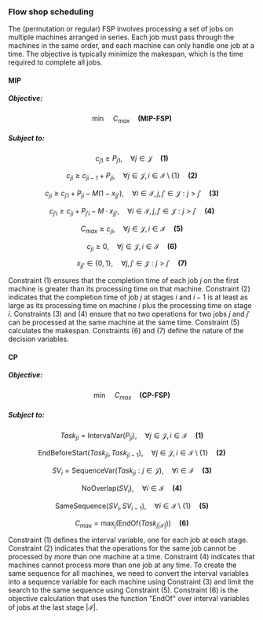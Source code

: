### Flow shop scheduling

The (permutation or regular) FSP involves processing a set of jobs on multiple machines arranged in series. Each job must pass through the machines in the same order, and each machine can only handle one job at a time. The objective is typically minimize the makespan, which is the time required to complete all jobs.

#### MIP

##### Objective:

$$
\min \quad C_{max} \quad \textbf{(MIP-FSP)}
$$

##### Subject to:

$$
c_{j1} \geq P_{j1}, \quad \forall j \in \mathcal{J} \quad \textbf{(1)}
$$

$$
c_{ji} \geq c_{ji-1} + P_{ji}, \quad \forall j \in \mathcal{J}, i \in \mathcal{I} \setminus \{1\} \quad \textbf{(2)}
$$

$$
c_{ji} \geq c_{j'i} + P_{ji} - M (1 - x_{jj'}), \quad \forall i \in \mathcal{I}, j, j' \in \mathcal{J}: j > j' \quad \textbf{(3)}
$$

$$
c_{j'i} \geq c_{ji} + P_{j'i} - M \cdot x_{jj'}, \quad \forall i \in \mathcal{I}, j, j' \in \mathcal{J}: j > j' \quad \textbf{(4)}
$$

$$
C_{max} \geq c_{ji}, \quad \forall j \in \mathcal{J}, i \in \mathcal{I} \quad \textbf{(5)}
$$

$$
c_{ji} \geq 0, \quad \forall j \in \mathcal{J}, i \in \mathcal{I} \quad \textbf{(6)}
$$

$$
x_{jj'} \in \{0, 1\}, \quad \forall j, j' \in \mathcal{J}: j > j' \quad \textbf{(7)}
$$

Constraint (1) ensures that the completion time of each job $j$ on the first machine is greater than its processing time on that machine. Constraint (2) indicates that the completion time of job $j$ at stages $i$ and $i - 1$ is at least as large as its processing time on machine $i$ plus the processing time on stage $i$. Constraints (3) and (4) ensure that no two operations for two jobs $j$ and $j'$ can be processed at the same machine at the same time. Constraint (5) calculates the makespan. Constraints (6) and (7) define the nature of the decision variables.

#### CP

##### Objective:

$$
\min \quad C_{max} \quad \textbf{(CP-FSP)}
$$

##### Subject to:

$$
Task_{ji} = \text{IntervalVar}(P_{ji}), \quad \forall j \in \mathcal{J}, i \in \mathcal{I} \quad \textbf{(1)}
$$

$$
\text{EndBeforeStart}(Task_{ji}, Task_{ji-1}), \quad \forall j \in \mathcal{J}, i \in \mathcal{I} \setminus \{1\} \quad \textbf{(2)}
$$

$$
SV_i = \text{SequenceVar}(Task_{ji}: j \in \mathcal{J}), \quad \forall i \in \mathcal{I} \quad \textbf{(3)}
$$

$$
\text{NoOverlap}(SV_i), \quad \forall i \in \mathcal{I} \quad \textbf{(4)}
$$

$$
\text{SameSequence}(SV_i, SV_{i - 1}), \quad \forall i \in \mathcal{I} \setminus \{1\} \quad \textbf{(5)}
$$

$$
C_{max} = \max_j (\text{EndOf}(Task_{j|\mathcal{I}|})) \quad \textbf{(6)}
$$

Constraint (1) defines the interval variable, one for each job at each stage. Constraint (2) indicates that the operations for the same job cannot be processed by more than one machine at a time. Constraint (4) indicates that machines cannot process more than one job at any time. To create the same sequence for all machines, we need to convert the interval variables into a sequence variable for each machine using Constraint (3) and limit the search to the same sequence using Constraint (5). Constraint (6) is the objective calculation that uses the function "EndOf" over interval variables of jobs at the last stage $|\mathcal{I}|$.
